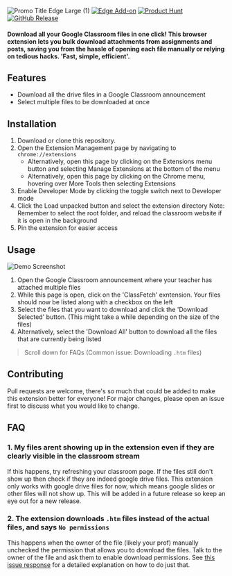 ![Promo Title Edge Large (1)](https://github.com/user-attachments/assets/9ea407c4-3a69-4b30-b242-d5b58e0070b9)
[![Edge Add-on](https://img.shields.io/badge/Edge%20Add--on-ClassFetch-blue?logo=microsoftedge&logoColor=white&style=plastic)](https://microsoftedge.microsoft.com/addons/detail/classfetch/ffmompjmgnnleondhldhdmekfcbjjnii) [![Product Hunt](https://img.shields.io/badge/Product%20Hunt-ClassFetch-ff3c00?logo=product-hunt&logoColor=white&style=plastic)](https://www.producthunt.com/posts/classfetch) [![GitHub Release](https://img.shields.io/github/v/release/deeptejd/classfetch?style=plastic)](https://github.com/deeptejd/classfetch/releases)



#### Download all your Google Classroom files in one click! This browser extension lets you bulk download attachments from assignments and posts, saving you from the hassle of opening each file manually or relying on tedious hacks. 'Fast, simple, efficient'.

## Features

- Download all the drive files in a Google Classroom announcement
- Select multiple files to be downloaded at once

## Installation

1. Download or clone this repository.
2. Open the Extension Management page by navigating to `chrome://extensions`
   - Alternatively, open this page by clicking on the Extensions menu button and selecting Manage Extensions at the bottom of the menu
   - Alternatively, open this page by clicking on the Chrome menu, hovering over More Tools then selecting Extensions
3. Enable Developer Mode by clicking the toggle switch next to Developer mode
4. Click the Load unpacked button and select the extension directory
   Note: Remember to select the root folder, and reload the classroom website if it is open in the background
5. Pin the extension for easier access

## Usage

![Demo Screenshot](https://github.com/user-attachments/assets/9e8112b9-e25f-41d3-bf19-54f754e2c616)

1. Open the Google Classroom announcement where your teacher has attached multiple files
2. While this page is open, click on the 'ClassFetch' exntension. Your files should now be listed along with a checkbox on the left
3. Select the files that you want to download and click the 'Download Selected' button. (This might take a while depending on the size of the files)
4. Alternatively, select the 'Download All' button to download all the files that are currently being listed
> Scroll down for FAQs (Common issue: Downloading ```.htm``` files)

## Contributing

Pull requests are welcome, there's so much that could be added to make this extension better for everyone! For major changes, please open an issue first to discuss what you would like to change.

## FAQ
### 1. My files arent showing up in the extension even if they are clearly visible in the classroom stream
If this happens, try refreshing your classroom page. If the files still don't show up then check if they are indeed google drive files. This extension only works with google drive files for now, which means google slides or other files will not show up. This will be added in a future release so keep an eye out for a new release.

### 2. The extension downloads ```.htm``` files instead of the actual files, and says ```No permissions```
This happens when the owner of the file (likely your prof) manually unchecked the permission that allows you to download the files. Talk to the owner of the file and ask them to enable download permissions. See [this issue response](https://github.com/DeeptejD/ClassFetch/issues/1#issuecomment-3014991188) for a detailed explanation on how to do just that.
